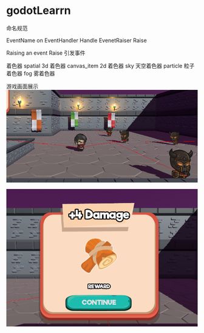 # godotLearrn

命名规范

EventName on<Name>
EventHandler Handle<Name>
EvenetRaiser Raise<Name>

Raising an event Raise<Name> 引发事件


着色器
spatial 3d 着色器
canvas_item 2d 着色器
sky 天空着色器
particle 粒子着色器
fog 雾着色器

游戏画面展示
![游戏画面](游戏画面展示/518f88ce-f50f-4cff-a66d-58f6358e3f7c.png "游戏画面截图")

![游戏画面](游戏画面展示/89c74483-dee3-4bd8-b083-4906dd417928.png "游戏画面截图")